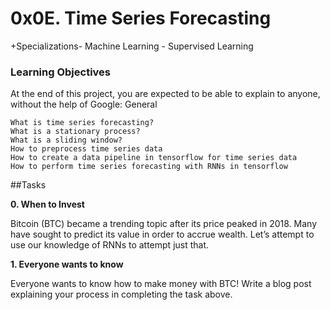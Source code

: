 # 0x0E. Time Series Forecasting
+Specializations- Machine Learning - Supervised Learning

### Learning Objectives

At the end of this project, you are expected to be able to explain to anyone, without the help of Google:
General

    What is time series forecasting?
    What is a stationary process?
    What is a sliding window?
    How to preprocess time series data
    How to create a data pipeline in tensorflow for time series data
    How to perform time series forecasting with RNNs in tensorflow

##Tasks

**0. When to Invest**

Bitcoin (BTC) became a trending topic after its price
peaked in 2018. Many have sought to predict its value
in order to accrue wealth. Let’s attempt to use our
knowledge of RNNs to attempt just that.

**1. Everyone wants to know**

Everyone wants to know how to make money with BTC!
Write a blog post explaining your process in completing
the task above.
